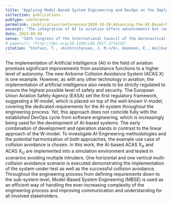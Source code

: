 ```yaml
---
title: "Applying Model-Based System Engineering and DevOps on the Implementation of an AI-based Collision Avoidance System"
collection: publications
pubtype: conference
permalink: /publication/conferences/2024-10-28-Advancing-the-AI-Based-Realization-of-ACASX
excerpt: "The integration of AI in aviation offers advancements but requires stringent regulation to ensure safety. EASA introduced a W-model framework for AI, complementing the V-model, though it diverges from the DevOps cycle commonly used in AI development. To explore harmonization, an AI-based version of ACAS X<sub>A</sub> and ACAS X<sub>U</sub> has been used as a use case. Model-Based System Engineering (MBSE) facilitated managing complexity and improved stakeholder communication."
date: 2024-09-09
venue: "34th Congress of the International Council of the Aeronautical Sciences"
# paperurl: "http://doi.org/10.1109/LRA.2017.2714142"
citation: "Stefani, T., <b>Christensen, J. M.</b>, Hoemann, E., Anilkumar Girija, A., K&ouml;ster, F., Kr&uuml;ger, T. and Hallerbach, S. &quot;Applying Model-Based System Engineering and DevOps on the Implementation of an AI-based Collision Avoidance System&quot;, in <i>34th Congress of the International Council of the Aeronautical Sciences</i>, Sep. 2024."
---
```

The implementation of Artificial Intelligence (AI) in the field of aviation promises significant improvements from assistance functions to a higher level of autonomy.
The new Airborne Collision Avoidance System (ACAS X) is one example.
However, as with any other technology in aviation, the implementation of artificial intelligence also needs to be strictly regulated to ensure the highest possible level of safety and security.
The European Union Aviation Safety Agency (EASA) set the first regulatory framework, suggesting a W-model, which is placed on top of the well-known V-model, covering the dedicated requirements for the AI-system throughout the engineering process.
Yet, this approach does not coincide fully with the established DevOps cycle from software engineering, which is increasingly being used for the development of AI-based systems.
The early combination of development and operation stands in contrast to the linear approach of the W-model.
To investigate AI-Engineering methodologies and the potential harmonization of both approaches, the example use case of collision avoidance is chosen.
In this work, the AI-based ACAS X<sub>A</sub> and ACAS X<sub>U</sub> are implemented into a simulation environment and tested in scenarios avoiding multiple intruders.
One horizontal and one vertical multi-collision avoidance scenario is executed demonstrating the implementation of the system-under-test as well as the successful collision avoidance.
Throughout the engineering process from defining requirements down to the sub-system level, Model-Based System Engineering (MBSE) is used as an efficient way of handling the ever-increasing complexity of the engineering process and improving communication and understanding for all involved stakeholders.
